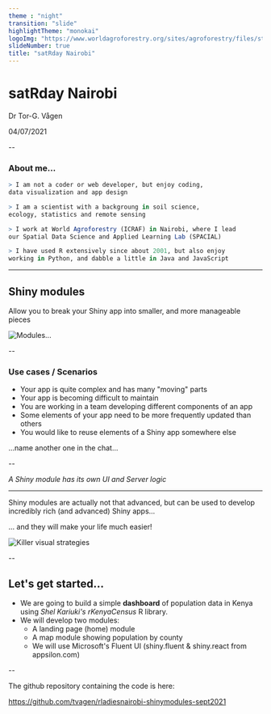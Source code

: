```yaml
---
theme : "night"
transition: "slide"
highlightTheme: "monokai"
logoImg: "https://www.worldagroforestry.org/sites/agroforestry/files/styles/staff_image_style/public/staff/Tor-Gunnar%20Vagen.jpg?itok=VEMU08UO"
slideNumber: true
title: "satRday Nairobi"
---
```


# satRday Nairobi

Dr Tor-G. Vågen

04/07/2021

--

### About me...

```r
> I am not a coder or web developer, but enjoy coding, 
data visualization and app design

> I am a scientist with a backgroung in soil science, 
ecology, statistics and remote sensing

> I work at World Agroforestry (ICRAF) in Nairobi, where I lead
our Spatial Data Science and Applied Learning Lab (SPACIAL)

> I have used R extensively since about 2001, but also enjoy
working in Python, and dabble a little in Java and JavaScript
```

---

## Shiny modules

Allow you to break your Shiny app into smaller, and more manageable pieces

![Modules...](https://encrypted-tbn0.gstatic.com/images?q=tbn:ANd9GcTwXyNwjluWJ7UgPD5HYN4fI-tVN8EGQzdKSQ&usqp=CAU)

--

### Use cases / Scenarios

- Your app is quite complex and has many "moving" parts
- Your app is becoming difficult to maintain
- You are working in a team developing different components of an app
- Some elements of your app need to be more frequently updated than others
- You would like to reuse elements of a Shiny app somewhere else

...name another one in the chat...

--

_A Shiny module has its own UI and Server logic_

---

Shiny modules are actually not that advanced, but can be used to develop incredibly rich (and advanced) Shiny apps...

... and they will make your life much easier!

![Killer visual strategies](https://encrypted-tbn0.gstatic.com/images?q=tbn:ANd9GcRGCcnQ3GyrnVGxBBi4qCdEZ1RBY0oGrCDq9A&usqp=CAU)

--

## Let's get started...

- We are going to build a simple **dashboard** of population data in Kenya using _Shel Kariuki's rKenyaCensus_ R library.
- We will develop two modules:
  - A landing page (home) module
  - A map module showing population by county
  - We will use Microsoft's Fluent UI (shiny.fluent & shiny.react from appsilon.com)

--

The github repository containing the code is here:

https://github.com/tvagen/rladiesnairobi-shinymodules-sept2021